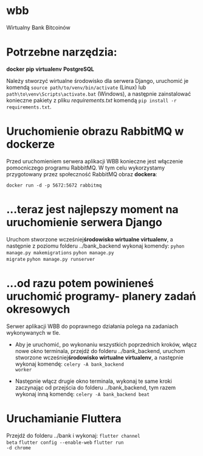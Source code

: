 # wbb
Wirtualny Bank Bitcoinów


# Potrzebne narzędzia:

 <b>docker</b>
 <b>pip</b>
 <b>virtualenv</b>
 <b>PostgreSQL</b>

 Należy stworzyć wirtualne środowisko dla serwera Django, uruchomić je komendą <code>source path/to/venv/bin/activate</code> (Linux) lub <code>path\to\venv\Scripts\activate.bat</code> (Windows), a następnie zainstalować konieczne pakiety z pliku <i>requirements.txt</i> komendą <code>pip install -r requirements.txt</code>.


# Uruchomienie obrazu RabbitMQ w dockerze

Przed uruchomieniem serwera aplikacji WBB konieczne jest włączenie pomocniczego programu RabbitMQ. W tym celu wykorzystamy przygotowany przez społeczność RabbitMQ obraz <b>dockera</b>:

 <code>docker run -d -p 5672:5672 rabbitmq</code>


# ...teraz jest najlepszy moment na uruchomienie serwera Django

Uruchom stworzone wcześniej<b>środowisko wirtualne virtualenv</b>, a następnie z poziomu folderu </i>../bank_backend</i> wykonaj komendy:
 <code>pyhon manage.py makemigrations</code>
 <code>pyhon manage.py migrate</code>
 <code>pyhon manage.py runserver</code>


# ...od razu potem powinieneś uruchomić programy- planery zadań okresowych

Serwer aplikacji WBB do poprawnego działania polega na zadaniach wykonywanych w tle. 

- Aby je uruchomić, po wykonaniu wszystkich poprzednich kroków, włącz nowe okno terminala, przejdź do folderu </i>../bank_backend</i>, uruchom stworzone wcześniej<b>środowisko wirtualne virtualenv</b>, a następnie wykonaj komendę:
 <code>celery -A bank_backend worker</code>

- Następnie włącz drugie okno terminala, wykonaj te same kroki zaczynając od przejścia do folderu </i>../bank_backend</i>, tym razem wykonaj inną komendę:
 <code>celery -A bank_backend beat</code>

 # Uruchamianie Fluttera

 Przejdź do folderu ../bank i wykonaj:
 <code>flutter channel beta</code>
 <code>flutter config --enable-web</code>
 <code>flutter run -d chrome</code>



